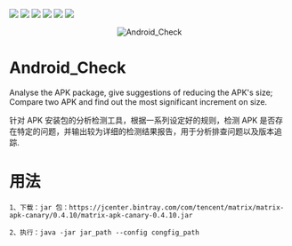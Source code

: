 <a href="https://travis-ci.org/onevcat/FengNiao"><img src="https://img.shields.io/travis/onevcat/FengNiao/master.svg"></a>
<a href="https://swift.org/package-manager/"><img src="https://img.shields.io/badge/swift-4.0-brightgreen.svg"/></a>
<a href="https://swift.org/package-manager/"><img src="https://img.shields.io/badge/SPM-ready-orange.svg"></a>
<a href="https://raw.githubusercontent.com/onevcat/Kingfisher/master/LICENSE"><img src="https://img.shields.io/cocoapods/l/Kingfisher.svg?style=flat"></a>
<a href="https://swift.org/package-manager/"><img src="https://img.shields.io/badge/platform-macos%20|%20Linux-blue.svg"/></a>
<a href="https://codecov.io/gh/onevcat/Hedwig"><img src="https://codecov.io/gh/onevcat/Hedwig/branch/master/graph/badge.svg"/></a>
</p>

<p align="center">
<img src="https://github.com/xinzhen2015/Android_Check/blob/master/Android_package_check/WechatIMG28.png" alt="Android_Check" title="Android_Check"/>
</p>



# Android_Check
Analyse the APK package, give suggestions of reducing the APK's size; Compare two APK and find out the most significant increment on size.

针对 APK 安装包的分析检测工具，根据一系列设定好的规则，检测 APK 是否存在特定的问题，并输出较为详细的检测结果报告，用于分析排查问题以及版本追踪.


# 用法

```
1、下载：jar 包：https://jcenter.bintray.com/com/tencent/matrix/matrix-apk-canary/0.4.10/matrix-apk-canary-0.4.10.jar  

2、执行：java -jar jar_path --config congfig_path
```
